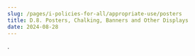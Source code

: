 ```yaml
---
slug: /pages/i-policies-for-all/appropriate-use/posters
title: D.8. Posters, Chalking, Banners and Other Displays
date: 2024-08-28
---
```


.
